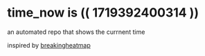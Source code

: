 # time_now is (( 1719392400314 ))

an automated repo that shows the currnent time

inspired by [breakingheatmap](https://github.com/breakingheatmap/breakingheatmap)